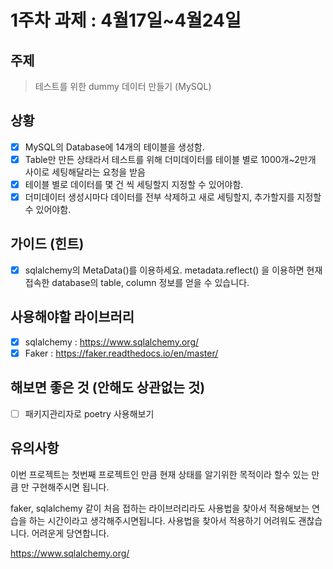 # 1주차 과제 : 4월17일~4월24일

## 주제

> 테스트를 위한 dummy 데이터 만들기 (MySQL)

## 상황
- [X] MySQL의 Database에 14개의 테이블을 생성함.
- [X] Table만 만든 상태라서 테스트를 위해 더미데이터를 테이블 별로 1000개~2만개 사이로 세팅해달라는 요청을 받음
- [X] 테이블 별로 데이터를 몇 건 씩 세팅할지 지정할 수 있어야함.
- [X] 더미데이터 생성시마다 데이터를 전부 삭제하고 새로 세팅할지, 추가할지를 지정할 수 있어야함.

## 가이드 (힌트)
- [X] sqlalchemy의 MetaData()를 이용하세요. metadata.reflect() 을 이용하면 현재 접속한 database의 table, column 정보를 얻을 수 있습니다.

## 사용해야할 라이브러리
- [X] sqlalchemy : https://www.sqlalchemy.org/
- [X] Faker : https://faker.readthedocs.io/en/master/

## 해보면 좋은 것 (안해도 상관없는 것)
- [ ] 패키지관리자로 poetry 사용해보기


## 유의사항
이번 프로젝트는 첫번째 프로젝트인 만큼 현재 상태를 알기위한 목적이라 할수 있는 만큼 만 구현해주시면 됩니다.

faker, sqlalchemy 같이 처음 접하는 라이브러리라도 사용법을 찾아서 적용해보는 연습을 하는 시간이라고 생각해주시면됩니다. 
사용법을 찾아서 적용하기 어려워도 괜찮습니다. 어려운게 당연합니다.

https://www.sqlalchemy.org/
